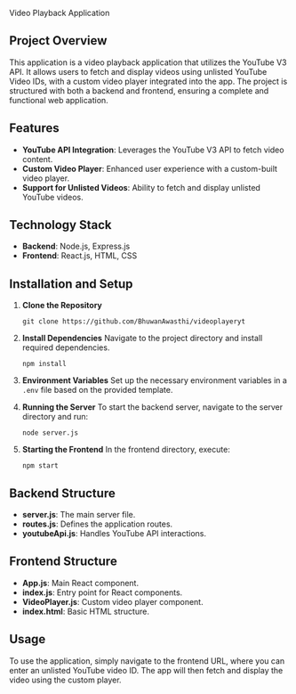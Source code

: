Video Playback Application

## Project Overview
This application is a video playback application that utilizes the YouTube V3 API. It allows users to fetch and display videos using unlisted YouTube Video IDs, with a custom video player integrated into the app. The project is structured with both a backend and frontend, ensuring a complete and functional web application.

## Features
- **YouTube API Integration**: Leverages the YouTube V3 API to fetch video content.
- **Custom Video Player**: Enhanced user experience with a custom-built video player.
- **Support for Unlisted Videos**: Ability to fetch and display unlisted YouTube videos.

## Technology Stack
- **Backend**: Node.js, Express.js
- **Frontend**: React.js, HTML, CSS

## Installation and Setup

1. **Clone the Repository**
   ```
   git clone https://github.com/BhuwanAwasthi/videoplayeryt
   ```

2. **Install Dependencies**
   Navigate to the project directory and install required dependencies.
   ```
   npm install
   ```

3. **Environment Variables**
   Set up the necessary environment variables in a `.env` file based on the provided template.

4. **Running the Server**
   To start the backend server, navigate to the server directory and run:
   ```
   node server.js
   ```

5. **Starting the Frontend**
   In the frontend directory, execute:
   ```
   npm start
   ```

## Backend Structure

- **server.js**: The main server file.
- **routes.js**: Defines the application routes.
- **youtubeApi.js**: Handles YouTube API interactions.

## Frontend Structure

- **App.js**: Main React component.
- **index.js**: Entry point for React components.
- **VideoPlayer.js**: Custom video player component.
- **index.html**: Basic HTML structure.

## Usage

To use the application, simply navigate to the frontend URL, where you can enter an unlisted YouTube video ID. The app will then fetch and display the video using the custom player.

